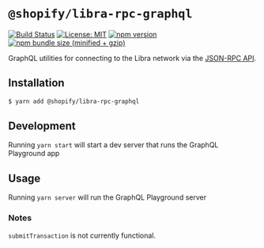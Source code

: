 # `@shopify/libra-rpc-graphql`

[![Build Status](https://travis-ci.com/Shopify/libra-web-tools.svg?branch=master)](https://travis-ci.com/github/Shopify/libra-web-tools)
[![License: MIT](https://img.shields.io/badge/License-MIT-green.svg)](LICENSE.md) [![npm version](https://badge.fury.io/js/%40shopify%2Flibra-rpc-graphql.svg)](https://badge.fury.io/js/%40shopify%2Flibra-rpc-graphql.svg) [![npm bundle size (minified + gzip)](https://img.shields.io/bundlephobia/minzip/@shopify/libra-rpc-graphql.svg)](https://img.shields.io/bundlephobia/minzip/@shopify/libra-rpc-graphql.svg)

GraphQL utilities for connecting to the Libra network via the [JSON-RPC API](https://github.com/libra/libra/blob/master/json-rpc/json-rpc-spec.md).

## Installation

```bash
$ yarn add @shopify/libra-rpc-graphql
```

## Development

Running `yarn start` will start a dev server that runs the GraphQL Playground app

## Usage

Running `yarn server` will run the GraphQL Playground server

### Notes

`submitTransaction` is not currently functional.
